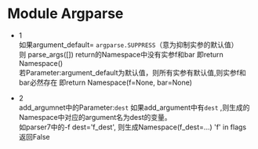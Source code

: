 # Module Argparse

* 1  
如果argument_default= `argparse.SUPPRESS`（意为抑制实参的默认值）  
则 parse_args([])  return的Namespace中没有实参f和bar 即return Namespace()  
若Parameter:argument_default为默认值，则所有实参有默认值,则实参f和bar必然存在
即return Namespace(f=None, bar=None)

* 2  
add_argumnet中的Parameter:`dest`
如果add_argument中有`dest` ,则生成的Namespace中对应的argument名为dest的变量。  
如parser7中的-f dest='f_dest', 则生成Namespace(f_dest=...)
'f' in flags 返回False

